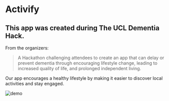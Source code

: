# Activify

## This app was created during The UCL Dementia Hack.

From the organizers:

> A Hackathon challenging attendees to create an app that can delay or prevent dementia through encouraging lifestyle change, leading to increased quality of life, and prolonged independent living.

Our app encourages a healthy lifestyle by making it easier to discover local activities and stay engaged.

![demo](demo.gif)
